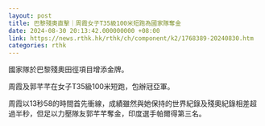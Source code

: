 ```yaml
---
layout: post
title: 巴黎殘奧直擊｜周霞女子T35級100米短跑為國家隊奪金
date: 2024-08-30 20:13:42.000000000 +08:00
link: https://news.rthk.hk/rthk/ch/component/k2/1768389-20240830.htm
categories: rthk
---
```


國家隊於巴黎殘奧田徑項目增添金牌。

周霞及郭芊芊在女子T35級100米短跑，包辦冠亞軍。

周霞以13秒58的時間首先衝線，成績雖然與她保持的世界紀錄及殘奧紀錄相差超過半秒，但足以力壓隊友郭芊芊奪金，印度選手帕爾得第三名。
